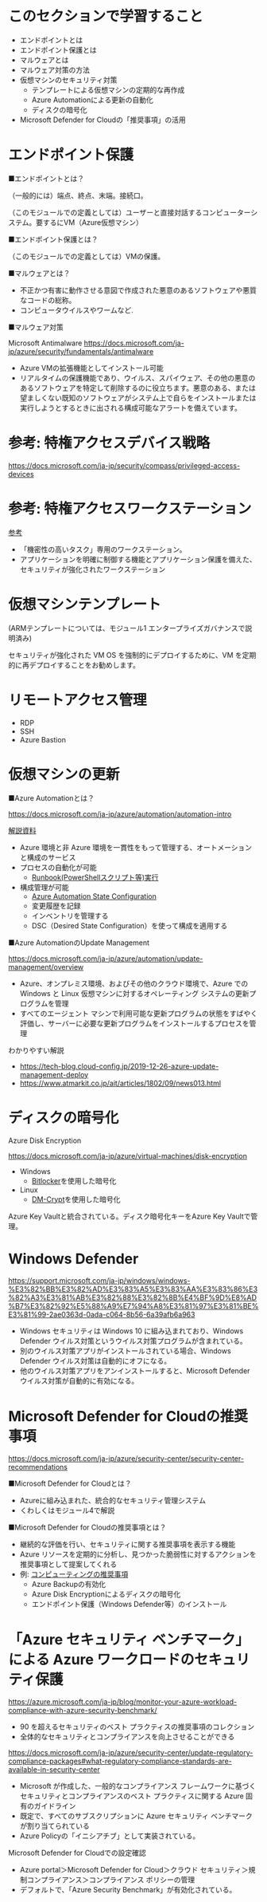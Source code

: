 # このセクションで学習すること

- エンドポイントとは
- エンドポイント保護とは
- マルウェアとは
- マルウェア対策の方法
- 仮想マシンのセキュリティ対策
  - テンプレートによる仮想マシンの定期的な再作成
  - Azure Automationによる更新の自動化
  - ディスクの暗号化
- Microsoft Defender for Cloudの「推奨事項」の活用

# エンドポイント保護

■エンドポイントとは？

（一般的には）端点、終点、末端。接続口。

（このモジュールでの定義としては）ユーザーと直接対話するコンピューターシステム。要するにVM（Azure仮想マシン）


■エンドポイント保護とは？

（このモジュールでの定義としては）VMの保護。

■マルウェアとは？

- 不正かつ有害に動作させる意図で作成された悪意のあるソフトウェアや悪質なコードの総称。
- コンピュータウイルスやワームなど.

■マルウェア対策

Microsoft Antimalware
https://docs.microsoft.com/ja-jp/azure/security/fundamentals/antimalware

- Azure VMの拡張機能としてインストール可能
- リアルタイムの保護機能であり、ウイルス、スパイウェア、その他の悪意のあるソフトウェアを特定して削除するのに役立ちます。悪意のある、または望ましくない既知のソフトウェアがシステム上で自らをインストールまたは実行しようとするときに出される構成可能なアラートを備えています。


# 参考: 特権アクセスデバイス戦略

https://docs.microsoft.com/ja-jp/security/compass/privileged-access-devices

# 参考: 特権アクセスワークステーション

[参考](../mod02-03-02-paw.md)

- 「機密性の高いタスク」専用のワークステーション。
- アプリケーションを明確に制御する機能とアプリケーション保護を備えた、セキュリティが強化されたワークステーション

# 仮想マシンテンプレート

(ARMテンプレートについては、モジュール1 エンタープライズガバナンスで説明済み)

セキュリティが強化された VM OS を強制的にデプロイするために、VM を定期的に再デプロイすることをお勧めします。

# リモートアクセス管理

- RDP
- SSH
- Azure Bastion

# 仮想マシンの更新


■Azure Automationとは？

https://docs.microsoft.com/ja-jp/azure/automation/automation-intro

[解説資料](https://github.com/hiryamada/notes/blob/main/AZ-400/mod13.md#azure-automation)

- Azure 環境と非 Azure 環境を一貫性をもって管理する、オートメーションと構成のサービス
- プロセスの自動化が可能
  - [Runbook(PowerShellスクリプト等)実行](https://docs.microsoft.com/ja-jp/azure/automation/automation-runbook-gallery)
- 構成管理が可能
  - [Azure Automation State Configuration](https://docs.microsoft.com/ja-jp/azure/automation/automation-dsc-overview)
  - 変更履歴を記録
  - インベントリを管理する
  - DSC（Desired State Configuration）を使って構成を適用する 

■Azure AutomationのUpdate Management

https://docs.microsoft.com/ja-jp/azure/automation/update-management/overview

- Azure、オンプレミス環境、およびその他のクラウド環境で、Azure での Windows と Linux 仮想マシンに対するオペレーティング システムの更新プログラムを管理
- すべてのエージェント マシンで利用可能な更新プログラムの状態をすばやく評価し、サーバーに必要な更新プログラムをインストールするプロセスを管理


わかりやすい解説
- https://tech-blog.cloud-config.jp/2019-12-26-azure-update-management-deploy
- https://www.atmarkit.co.jp/ait/articles/1802/09/news013.html

# ディスクの暗号化

Azure Disk Encryption

https://docs.microsoft.com/ja-jp/azure/virtual-machines/disk-encryption

- Windows
  - [Bitlocker](https://ja.wikipedia.org/wiki/BitLocker)を使用した暗号化
- Linux
  - [DM-Crypt](https://wiki.gentoo.org/wiki/Dm-crypt/ja)を使用した暗号化

Azure Key Vaultと統合されている。ディスク暗号化キーをAzure Key Vaultで管理。

# Windows Defender

https://support.microsoft.com/ja-jp/windows/windows-%E3%82%BB%E3%82%AD%E3%83%A5%E3%83%AA%E3%83%86%E3%82%A3%E3%81%AB%E3%82%88%E3%82%8B%E4%BF%9D%E8%AD%B7%E3%82%92%E5%88%A9%E7%94%A8%E3%81%97%E3%81%BE%E3%81%99-2ae0363d-0ada-c064-8b56-6a39afb6a963

- Windows セキュリティは Windows 10 に組み込まれており、Windows Defender ウイルス対策というウイルス対策プログラムが含まれている。
- 別のウイルス対策アプリがインストールされている場合、Windows Defender ウイルス対策は自動的にオフになる。
- 他のウイルス対策アプリをアンインストールすると、Microsoft Defender ウイルス対策が自動的に有効になる。

# Microsoft Defender for Cloudの推奨事項

https://docs.microsoft.com/ja-jp/azure/security-center/security-center-recommendations

■Microsoft Defender for Cloudとは？

- Azureに組み込まれた、統合的なセキュリティ管理システム
- くわしくはモジュール4で解説

■Microsoft Defender for Cloudの推奨事項とは？

- 継続的な評価を行い、セキュリティに関する推奨事項を表示する機能
- Azure リソースを定期的に分析し、見つかった脆弱性に対するアクションを推奨事項として提案してくれる
- 例: [コンピューティングの推奨事項](https://docs.microsoft.com/ja-jp/azure/security-center/recommendations-reference#compute-recommendations)
  - Azure Backupの有効化
  - Azure Disk Encryptionによるディスクの暗号化
  - エンドポイント保護（Windows Defender等）のインストール

# 「Azure セキュリティ ベンチマーク」 による Azure ワークロードのセキュリティ保護

https://azure.microsoft.com/ja-jp/blog/monitor-your-azure-workload-compliance-with-azure-security-benchmark/

- 90 を超えるセキュリティのベスト プラクティスの推奨事項のコレクション
- 全体的なセキュリティとコンプライアンスを向上させることができる

https://docs.microsoft.com/ja-jp/azure/security-center/update-regulatory-compliance-packages#what-regulatory-compliance-standards-are-available-in-security-center

- Microsoft が作成した、一般的なコンプライアンス フレームワークに基づくセキュリティとコンプライアンスのベスト プラクティスに関する Azure 固有のガイドライン
- 既定で、すべてのサブスクリプションに Azure セキュリティ ベンチマーク が割り当てられている
- Azure Policyの「イニシアチブ」として実装されている。

Microsoft Defender for Cloudでの設定確認

- Azure portal＞Microsoft Defender for Cloud＞クラウド セキュリティ＞規制コンプライアンス＞コンプライアンス ポリシーの管理
- デフォルトで、「Azure Security Benchmark」が有効化されている。


